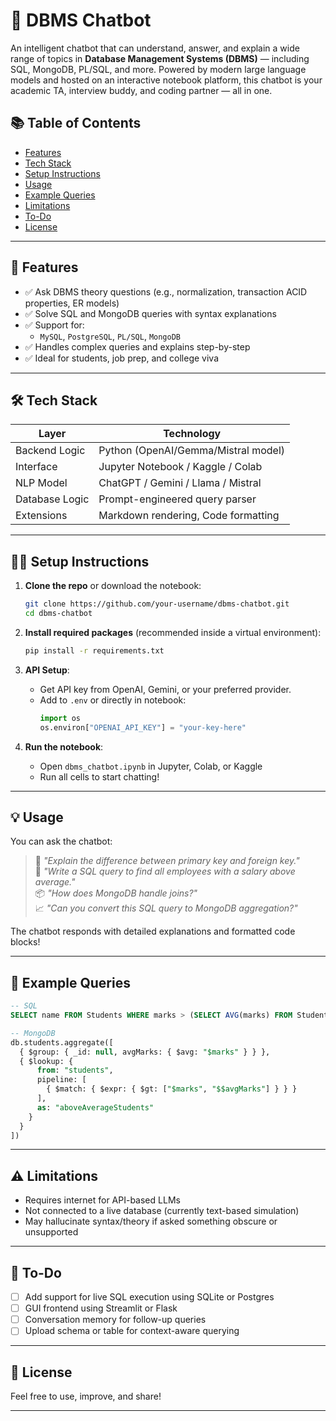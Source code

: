 
# 💬 DBMS Chatbot

An intelligent chatbot that can understand, answer, and explain a wide range of topics in **Database Management Systems (DBMS)** — including SQL, MongoDB, PL/SQL, and more. Powered by modern large language models and hosted on an interactive notebook platform, this chatbot is your academic TA, interview buddy, and coding partner — all in one.

## 📚 Table of Contents

- [Features](#-features)
- [Tech Stack](#-tech-stack)
- [Setup Instructions](#-setup-instructions)
- [Usage](#-usage)
- [Example Queries](#-example-queries)
- [Limitations](#-limitations)
- [To-Do](#-to-do)
- [License](#-license)



---

## 🌟 Features

- ✅ Ask DBMS theory questions (e.g., normalization, transaction ACID properties, ER models)
- ✅ Solve SQL and MongoDB queries with syntax explanations
- ✅ Support for:
  - `MySQL`, `PostgreSQL`, `PL/SQL`, `MongoDB`
- ✅ Handles complex queries and explains step-by-step
- ✅ Ideal for students, job prep, and college viva

---

## 🛠️ Tech Stack

| Layer          | Technology                             |
|----------------|----------------------------------------|
| Backend Logic  | Python (OpenAI/Gemma/Mistral model)    |
| Interface      | Jupyter Notebook / Kaggle / Colab      |
| NLP Model      | ChatGPT / Gemini / Llama / Mistral     |
| Database Logic | Prompt-engineered query parser         |
| Extensions     | Markdown rendering, Code formatting    |

---

## 🧑‍💻 Setup Instructions

1. **Clone the repo** or download the notebook:
   ```bash
   git clone https://github.com/your-username/dbms-chatbot.git
   cd dbms-chatbot
   ```

2. **Install required packages** (recommended inside a virtual environment):
   ```bash
   pip install -r requirements.txt
   ```

3. **API Setup**:
   - Get API key from OpenAI, Gemini, or your preferred provider.
   - Add to `.env` or directly in notebook:
     ```python
     import os
     os.environ["OPENAI_API_KEY"] = "your-key-here"
     ```

4. **Run the notebook**:
   - Open `dbms_chatbot.ipynb` in Jupyter, Colab, or Kaggle
   - Run all cells to start chatting!

---

## 💡 Usage

You can ask the chatbot:

> 🧠 *"Explain the difference between primary key and foreign key."*  
> 🧮 *"Write a SQL query to find all employees with a salary above average."*  
> 📦 *"How does MongoDB handle joins?"*  
> 📈 *"Can you convert this SQL query to MongoDB aggregation?"*

The chatbot responds with detailed explanations and formatted code blocks!

---

## 💬 Example Queries

```sql
-- SQL
SELECT name FROM Students WHERE marks > (SELECT AVG(marks) FROM Students);

-- MongoDB
db.students.aggregate([
  { $group: { _id: null, avgMarks: { $avg: "$marks" } } },
  { $lookup: {
      from: "students",
      pipeline: [
        { $match: { $expr: { $gt: ["$marks", "$$avgMarks"] } } }
      ],
      as: "aboveAverageStudents"
    }
  }
])
```

---

## ⚠️ Limitations

- Requires internet for API-based LLMs
- Not connected to a live database (currently text-based simulation)
- May hallucinate syntax/theory if asked something obscure or unsupported

---

## 🧠 To-Do

- [ ] Add support for live SQL execution using SQLite or Postgres
- [ ] GUI frontend using Streamlit or Flask
- [ ] Conversation memory for follow-up queries
- [ ] Upload schema or table for context-aware querying

---

## 📄 License

Feel free to use, improve, and share!

---

